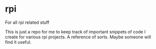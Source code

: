 # rpi
For all rpi related stuff

This is just a repo for me to keep track of important snippets of code I create for various rpi projects.
A reference of sorts. Maybe someone will find it useful.
